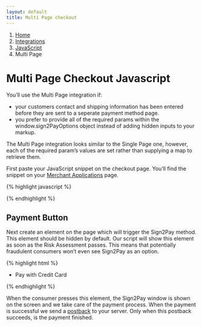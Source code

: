 ```yaml
---
layout: default
title: Multi Page checkout
---
```


<ol class="breadcrumb">
  <li><a href="/">Home</a></li>
  <li><a href="/integrations/index.html">Integrations</a></li>
  <li><a href="/integrations/javascript/index.html">JavaScript</a></li>
  <li>Multi Page</li>
</ol>

# Multi Page Checkout Javascript

You’ll use the Multi Page integration if:

* your customers contact and shipping information has been entered before they are sent to a seperate payment method page.
* you prefer to provide all of the required params within the window.sign2PayOptions object instead of adding hidden inputs to your markup.

The Multi Page integration looks similar to the Single Page one, however, each of the required param’s values are set rather than supplying a map to retrieve them.

First paste your JavaScript snippet on the checkout page. You’ll find the snippet on your [Merchant Applications](https://merchant.sign2pay.com/merchant_applications) page.

{% highlight javascript %}
<script>// <![CDATA[
  window.sign2PayOptions = {
    merchant_id: 'e29550b84e6963064d000000',  // grab this from your merchant pages
    token: '52fa46da537061f622000000',        // grab this from your merchant pages
    el : '#sign2pay',                         // DOM element that initiates payment
    checkout_type: 'multi',
    domain : "sign2pay.com",
    first_name: "[first_name]",
    last_name: "[last_name]",
    email: "[email]",
    address: "[address]",
    postal_code: "[postal_code]",
    city: "[city]",
    region: "[region]",
    country: "[country]",
    amount:[amount in cents],
    ref_id : "[your order id]"
  };
  (function() {
    var s = document.createElement("script");
    s.type = "text/javascript";
    s.src = "//sign2pay.com/merchant.js";
    s.async = true;
    t = document.getElementsByTagName('script')[0];
    t.parentNode.insertBefore(s, t);
  })();
// ]]></script>
{% endhighlight %}

## Payment Button

Next create an element on the page which will trigger the Sign2Pay method. This element should be hidden by default. Our script will show this element as soon as the Risk Assessment passes. This means that potentially fraudulent consumers won’t even see Sign2Pay as an option.

{% highlight html %}
<button id="sign2pay" style="display: none;">Pay now</button>

<!-- it could be a list item -->
<ul>
  <li>Pay with Credit Card</li>
  <li id="sign2pay" style="display: none;">Pay with your signature</li>
</ul>

<!-- or a div. Your markup, your call. -->
<div id="sign2pay" style="display: none;">Pay now</div>
{% endhighlight %}

When the consumer presses this element, the Sign2Pay window is shown on the screen and we take care of the payment process. When the payment is successful we send a [postback](/integrations/postback.html) to your server. Only when this postback succeeds, is the payment finished.
